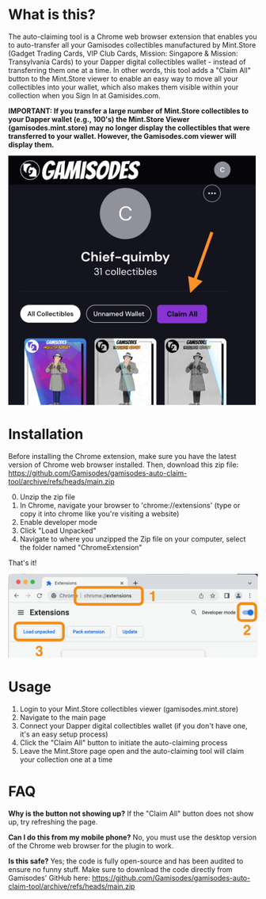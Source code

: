 
# What is this?

The auto-claiming tool is a Chrome web browser extension that enables you to auto-transfer all your Gamisodes collectibles manufactured by Mint.Store (Gadget Trading Cards, VIP Club Cards, Mission: Singapore & Mission: Transylvania Cards) to your Dapper digital collectibles wallet - instead of transferring them one at a time.  In other words, this tool adds a "Claim All" button to the Mint.Store viewer to enable an easy way to move all your collectibles into your wallet, which also makes them visible within your collection when you Sign In at Gamisides.com.

**IMPORTANT: If you transfer a large number of Mint.Store collectibles to your Dapper wallet (e.g., 100's) the Mint.Store Viewer (gamisodes.mint.store) may no longer display the collectibles that were transferred to your wallet. However, the Gamisodes.com viewer will display them.**

<img src="https://github.com/Gamisodes/gamisodes-auto-claim-tool/raw/main/img/bulk_claim_button.png?raw=true" width="500">



# Installation

Before installing the Chrome extension, make sure you have the latest version of Chrome web browser installed. Then, download this zip file: https://github.com/Gamisodes/gamisodes-auto-claim-tool/archive/refs/heads/main.zip

0) Unzip the zip file
1) In Chrome, navigate your browser to 'chrome://extensions' (type or copy it into chrome like you're visiting a website)
2) Enable developer mode
3) Click "Load Unpacked"
4) Navigate to where you unzipped the Zip file on your computer, select the folder named "ChromeExtension"

That's it!

<img src="https://github.com/Gamisodes/gamisodes-auto-claim-tool/raw/main/img/installation.png?raw=true" width="700">



# Usage

1) Login to your Mint.Store collectibles viewer (gamisodes.mint.store)
2) Navigate to the main page
3) Connect your Dapper digital collectibles wallet (if you don't have one, it's an easy setup process)
4) Click the "Claim All" button to initiate the auto-claiming process  
5) Leave the Mint.Store page open and the auto-claiming tool will claim your collection one at a time


# FAQ

**Why is the button not showing up?** If the "Claim All" button does not show up, try refreshing the page.

**Can I do this from my mobile phone?**  No, you must use the desktop version of the Chrome web browser for the plugin to work.

**Is this safe?** Yes; the code is fully open-source and has been audited to ensure no funny stuff.  Make sure to download the code directly from Gamisodes' GitHub here: https://github.com/Gamisodes/gamisodes-auto-claim-tool/archive/refs/heads/main.zip  
